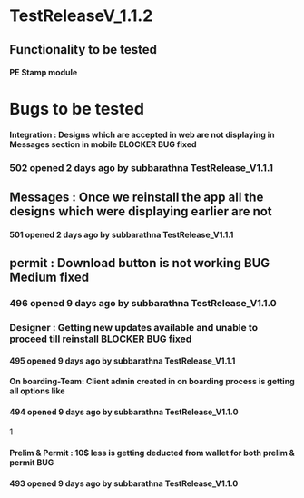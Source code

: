 # TestReleaseV_1.1.2
## Functionality to be tested 
#### PE Stamp module

# Bugs to be tested

#### Integration : Designs which are accepted in web are not displaying in Messages section in mobile BLOCKER BUG fixed
### 502 opened 2 days ago by subbarathna  TestRelease_V1.1.1


## Messages : Once we reinstall the app all the designs which were displaying earlier are not 
#### 501 opened 2 days ago by subbarathna  TestRelease_V1.1.1

## permit : Download button is not working BUG Medium fixed
### 496 opened 9 days ago by subbarathna  TestRelease_V1.1.0


### Designer : Getting new updates available and unable to proceed till reinstall BLOCKER BUG fixed
#### 495 opened 9 days ago by subbarathna  TestRelease_V1.1.1


#### On boarding-Team: Client admin created in on boarding process is getting all options like 
####  494 opened 9 days ago by subbarathna  TestRelease_V1.1.0

 1

#### Prelim & Permit : 10$ less is getting deducted from wallet for both prelim & permit BUG 
#### 493 opened 9 days ago by subbarathna  TestRelease_V1.1.0
